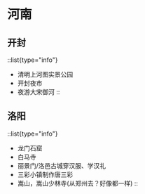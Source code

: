 # 河南

## 开封

::list{type="info"}

- 清明上河图实景公园
- 开封夜市
- 夜游大宋御河
::

## 洛阳

::list{type="info"}

- 龙门石窟
- 白马寺
- 丽景门/洛邑古城穿汉服、学汉礼
- 三彩小镇制作唐三彩
- 嵩山，嵩山少林寺(从郑州去？好像都一样)
::
